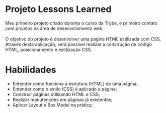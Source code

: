 # Projeto Lessons Learned
Meu primeiro projeto criado durante o curso da Trybe, e primeiro contato com projetos na área de desenvolvimento web.
<br>
<br>
O objetivo do projeto é desenvolver uma página HTML estilizada com CSS.
<br>
Através desta aplicação, será possível realizar a construção de código HTML, posicionamento e estilização CSS.


# Habilidades
- Entender como funciona a estrutura (HTML) de uma página;
- Entender como o estilo (CSS) é aplicado à página;
- Construir páginas utilizando HTML e CSS;
- Realizar manutenções em páginas já existentes;
- Aplicar Layout e Box Model na prática;
